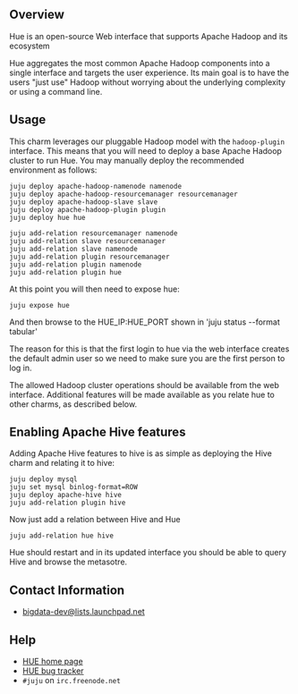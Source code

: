 ## Overview

Hue is an open-source Web interface that supports Apache Hadoop and its ecosystem

Hue aggregates the most common Apache Hadoop components into a single interface
and targets the user experience. Its main goal is to have the users "just use"
Hadoop without worrying about the underlying complexity or using a command line.

## Usage

This charm leverages our pluggable Hadoop model with the `hadoop-plugin`
interface. This means that you will need to deploy a base Apache Hadoop cluster
to run Hue. 
You may manually deploy the recommended environment as follows:

    juju deploy apache-hadoop-namenode namenode
    juju deploy apache-hadoop-resourcemanager resourcemanager
    juju deploy apache-hadoop-slave slave
    juju deploy apache-hadoop-plugin plugin
    juju deploy hue hue

    juju add-relation resourcemanager namenode
    juju add-relation slave resourcemanager
    juju add-relation slave namenode
    juju add-relation plugin resourcemanager
    juju add-relation plugin namenode
    juju add-relation plugin hue

At this point you will then need to expose hue:

    juju expose hue

And then browse to the HUE_IP:HUE_PORT shown in 'juju status --format tabular'

The reason for this is that the first login to hue via the web interface creates
the default admin user so we need to make sure you are the first person to 
log in.

The allowed Hadoop cluster operations should be available from the web interface.
Additional features will be made available as you relate hue to other charms,
as described below.


## Enabling Apache Hive features

Adding Apache Hive features to hive is as simple as deploying the Hive charm and
relating it to hive:


    juju deploy mysql
    juju set mysql binlog-format=ROW
    juju deploy apache-hive hive
    juju add-relation plugin hive

Now just add a relation between Hive and Hue

    juju add-relation hue hive

Hue should restart and in its updated interface you should be able to query Hive and browse
the metasotre.




## Contact Information

- <bigdata-dev@lists.launchpad.net>


## Help

- [HUE home page](http://gethue.com)
- [HUE bug tracker](https://issues.cloudera.org/projects/HUE)
- `#juju` on `irc.freenode.net`
